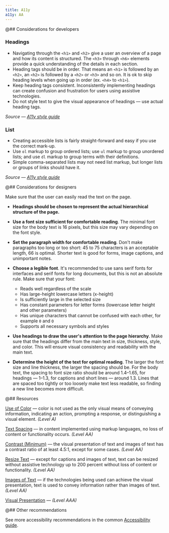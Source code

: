 ```yaml
---
title: A11y
a11y: AA
---
```


@## Considerations for developers

### Headings

- Navigating through the `<h1>` and `<h2>` give a user an overview of a page and how its content is structured. The `<h3>` through `<h6>` elements provide a quick understanding of the details in each section.
- Heading tags should be in order. That means an `<h1>` is followed by an `<h2>`, an `<h2>` is followed by a `<h2>` or `<h3>` and so on. It is ok to skip heading levels when going up in order (ex. `<h4>` to `<h1>`).
- Keep heading tags consistent. Inconsistently implementing headings can create confusion and frustration for users using assistive technologies.
- Do not style text to give the visual appearance of headings — use actual heading tags.

_Source — [A11y style guide](https://a11y-style-guide.com/style-guide/section-structure.html#kssref-structure-headings)_

### List

- Creating accessible lists is fairly straight-forward and easy if you use the correct mark-up.
- Use `ol` markup to group ordered lists; use `ul` markup to group unordered lists; and use `dl` markup to group terms with their definitions.
- Simple comma-separated lists may not need list markup, but longer lists or groups of links should have it.

_Source — [A11y style guide](https://a11y-style-guide.com/style-guide/section-structure.html#kssref-structure-lists)_

@## Considerations for designers

Make sure that the user can easily read the text on the page.

- **Headings should be chosen to represent the actual hierarchical structure of the page.**

- **Use a font size sufficient for comfortable reading**. The minimal font size for the body text is 16 pixels, but this size may vary depending on the font style.

- **Set the paragraph width for comfortable reading**. Don't make paragraphs too long or too short: 45 to 75 characters is an acceptable length, 66 is optimal. Shorter text is good for forms, image captions, and unimportant notes.

- **Choose a legible font**. It's recommended to use sans serif fonts for interfaces and serif fonts for long documents, but this is not an absolute rule. Make sure that your font:

  - Reads well regardless of the scale
  - Has large-height lowercase letters (x-height)
  - Is sufficiently large in the selected size
  - Has constant parameters for letter forms (lowercase letter height and other parameters)
  - Has unique characters that cannot be confused with each other, for example `0` and `O`
  - Supports all necessary symbols and styles

- **Use headings to draw the user's attention to the page hierarchy**. Make sure that the headings differ from the main text in size, thickness, style, and color. This will ensure visual consistency and readability with the main text.

- **Determine the height of the text for optimal reading**. The larger the font size and line thickness, the larger the spacing should be. For the body text, the spacing to font size ratio should be around 1.4–1.65, for headings — 1–1.3, for captions and short lines — around 1.3. Lines that are spaced too tightly or too loosely make text less readable, so finding a new line becomes more difficult.

@## Resources

[Use of Color](https://www.w3.org/WAI/WCAG21/quickref/#use-of-color) — color is not used as the only visual means of
conveying information, indicating an action, prompting a response, or distinguishing a visual element.
_(Level A)_

[Text Spacing](https://www.w3.org/WAI/WCAG21/quickref/#text-spacing) — in content implemented using markup languages, no loss
of content or functionality occurs. _(Level AA)_

[Contrast (Minimum)](https://www.w3.org/WAI/WCAG21/quickref/#contrast-minimum) — the visual presentation of
text and images of text has a contrast ratio of at least 4.5:1, except for some cases. _(Level AA)_

[Resize Text](https://www.w3.org/WAI/WCAG21/quickref/?showtechniques=131#resize-text) — except for captions and
images of text, text can be resized without assistive technology up to
200 percent without loss of content or functionality. _(Level AA)_

[Images of Text](https://www.w3.org/WAI/WCAG21/quickref/?showtechniques=131#images-of-text) — if the
technologies being used can achieve the visual presentation, text is used to convey
information rather than images of text. _(Level AA)_

[Visual Presentation](https://www.w3.org/WAI/WCAG21/quickref/#visual-presentation) — _(Level AAA)_

@## Other recommendations

See more accessibility recommendations in the common [Accessibility guide](/core-principles/a11y/).
